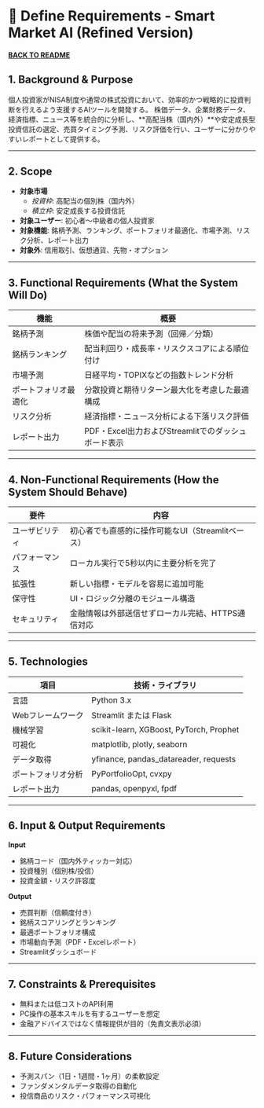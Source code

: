 # 📄 Define Requirements - Smart Market AI (Refined Version)

#### [BACK TO README](../README.md)

## 1. Background & Purpose
個人投資家がNISA制度や通常の株式投資において、効率的かつ戦略的に投資判断を行えるよう支援するAIツールを開発する。
株価データ、企業財務データ、経済指標、ニュース等を統合的に分析し、**高配当株（国内外）**や安定成長型投資信託の選定、売買タイミング予測、リスク評価を行い、ユーザーに分かりやすいレポートとして提供する。

---

## 2. Scope
- **対象市場**
  - *投資枠*: 高配当の個別株（国内外）
  - *積立枠*: 安定成長する投資信託
- **対象ユーザー**: 初心者〜中級者の個人投資家
- **対象機能**: 銘柄予測、ランキング、ポートフォリオ最適化、市場予測、リスク分析、レポート出力
- **対象外**: 信用取引、仮想通貨、先物・オプション

---

## 3. Functional Requirements (What the System Will Do)
| 機能 | 概要 |
|------|------|
| 銘柄予測 | 株価や配当の将来予測（回帰／分類） |
| 銘柄ランキング | 配当利回り・成長率・リスクスコアによる順位付け |
| 市場予測 | 日経平均・TOPIXなどの指数トレンド分析 |
| ポートフォリオ最適化 | 分散投資と期待リターン最大化を考慮した最適構成 |
| リスク分析 | 経済指標・ニュース分析による下落リスク評価 |
| レポート出力 | PDF・Excel出力およびStreamlitでのダッシュボード表示 |

---

## 4. Non-Functional Requirements (How the System Should Behave)
| 要件 | 内容 |
|------|------|
| ユーザビリティ | 初心者でも直感的に操作可能なUI（Streamlitベース） |
| パフォーマンス | ローカル実行で5秒以内に主要分析を完了 |
| 拡張性 | 新しい指標・モデルを容易に追加可能 |
| 保守性 | UI・ロジック分離のモジュール構造 |
| セキュリティ | 金融情報は外部送信せずローカル完結、HTTPS通信対応 |

---

## 5. Technologies
| 項目 | 技術・ライブラリ |
|------|----------------|
| 言語 | Python 3.x |
| Webフレームワーク | Streamlit または Flask |
| 機械学習 | scikit-learn, XGBoost, PyTorch, Prophet |
| 可視化 | matplotlib, plotly, seaborn |
| データ取得 | yfinance, pandas_datareader, requests |
| ポートフォリオ分析 | PyPortfolioOpt, cvxpy |
| レポート出力 | pandas, openpyxl, fpdf |

---

## 6. Input & Output Requirements
**Input**
- 銘柄コード（国内外ティッカー対応）
- 投資種別（個別株/投信）
- 投資金額・リスク許容度

**Output**
- 売買判断（信頼度付き）
- 銘柄スコアリングとランキング
- 最適ポートフォリオ構成
- 市場動向予測（PDF・Excelレポート）
- Streamlitダッシュボード

---

## 7. Constraints & Prerequisites
- 無料または低コストのAPI利用
- PC操作の基本スキルを有するユーザーを想定
- 金融アドバイスではなく情報提供が目的（免責文表示必須）

---

## 8. Future Considerations
- 予測スパン（1日・1週間・1ヶ月）の柔軟設定
- ファンダメンタルデータ取得の自動化
- 投信商品のリスク・パフォーマンス可視化
